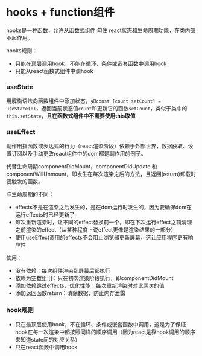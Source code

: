 # hooks + function组件
hooks是一种函数，允许从函数式组件 勾住 react状态和生命周期功能，在类内部不起作用。

hooks规则：
- 只能在顶层调用hook，不能在循环、条件或嵌套函数中调用hook
- 只能从react函数式组件中调hook
### useState
用解构语法向函数组件中添加状态，如`const [count setCount] = useState(0)`，返回当前状态值`count`和更新它的函数`setCount`，类似于类中的`this.setState`，**且在函数式组件中不需要使用this取值**
### useEffect
副作用指函数或表达式的行为（react渲染阶段）依赖于外部世界，数据获取、设置订阅以及手动更改react组件中的dom都是副作用的例子。

代替生命周期componentDidMount，componentDidUpdate 和 componentWillUnmount，即发生在每次渲染之后的方法，且返回(return)卸载时要触发的函数。

与生命周期的不同：
- effects不是在渲染之后发生的，是在dom运行时发生的，因为要确保dom在运行effects时已经更新了
- 每次重新渲染时，让不同的effect替换前一个，即在下次运行effect之前清理之前渲染的effect（从某种程度上说effect更像是渲染结果的一部分）
- 使用useEffect调用的effects不会阻止浏览器更新屏幕，这让应用程序更有响应性

使用：
- 没有依赖：每次组件渲染到屏幕后都执行
- 依赖为空数组 []：只在初次渲染阶段执行，即componentDidMount
- 添加依赖跳过effects，优化性能：每次重新渲染时对比两次的值
- 添加返回函数return：清除数据，防止内存泄露

### hook规则
- 只在最顶层使用hook，不在循环、条件或嵌套函数中调用，这是为了保证hook在每一次渲染中都按照同样的顺序调用（因为react是靠hook调用的顺序来知道state间的对应关系）
- 只在react函数中调用hook